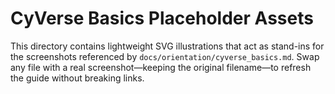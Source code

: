 # CyVerse Basics Placeholder Assets

This directory contains lightweight SVG illustrations that act as stand-ins for the screenshots referenced by `docs/orientation/cyverse_basics.md`. Swap any file with a real screenshot—keeping the original filename—to refresh the guide without breaking links.
